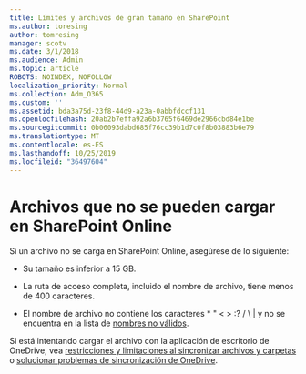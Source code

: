 ```yaml
---
title: Límites y archivos de gran tamaño en SharePoint
ms.author: toresing
author: tomresing
manager: scotv
ms.date: 3/1/2018
ms.audience: Admin
ms.topic: article
ROBOTS: NOINDEX, NOFOLLOW
localization_priority: Normal
ms.collection: Adm_O365
ms.custom: ''
ms.assetid: bda3a75d-23f8-44d9-a23a-0abbfdccf131
ms.openlocfilehash: 20ab2b7effa92a6b3765f6469de2966cbd84e1be
ms.sourcegitcommit: 0b06093dabd685f76cc39b1d7c0f8b03883b6e79
ms.translationtype: MT
ms.contentlocale: es-ES
ms.lasthandoff: 10/25/2019
ms.locfileid: "36497604"
---
```

# <a name="files-that-cant-be-uploaded-to-sharepoint-online"></a>Archivos que no se pueden cargar en SharePoint Online

Si un archivo no se carga en SharePoint Online, asegúrese de lo siguiente:
  
- Su tamaño es inferior a 15 GB.
    
- La ruta de acceso completa, incluido el nombre de archivo, tiene menos de 400 caracteres.
    
- El nombre de archivo no contiene los caracteres \* " \< \> :? / \ | y no se encuentra en la lista de [nombres no válidos](https://go.microsoft.com/fwlink/?linkid=866430).
    
Si está intentando cargar el archivo con la aplicación de escritorio de OneDrive, vea [restricciones y limitaciones al sincronizar archivos y carpetas](http://go.microsoft.com/fwlink/p/?LinkID=717734) o [solucionar problemas de sincronización de OneDrive](https://go.microsoft.com/fwlink/?linkid=866431).
  

